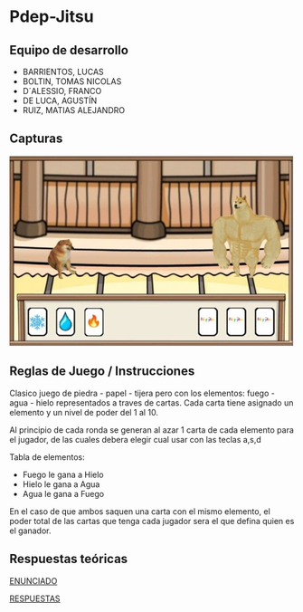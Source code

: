 # Pdep-Jitsu

## Equipo de desarrollo

- BARRIENTOS, LUCAS
- BOLTIN, TOMAS NICOLAS
- D´ALESSIO, FRANCO
- DE LUCA, AGUSTÍN
- RUIZ, MATIAS ALEJANDRO

## Capturas

![image text](https://github.com/pdepjm/2021-o-tpi-juego-bilardismounapasion/blob/master/assets/Captura_Juego.jpg)

## Reglas de Juego / Instrucciones

Clasico juego de piedra - papel - tijera pero con los elementos: fuego - agua - hielo representados a traves de cartas.
Cada carta tiene asignado un elemento y un nivel de poder del 1 al 10.

Al principio de cada ronda se generan al azar 1 carta de cada elemento para el jugador, de las cuales debera elegir cual usar con las teclas a,s,d

Tabla de elementos:

- Fuego le gana a Hielo
- Hielo le gana a Agua
- Agua le gana a Fuego

En el caso de que ambos saquen una carta con el mismo elemento, el poder total de las cartas que tenga cada jugador sera el que defina quien es el ganador.
 

## Respuestas teóricas

[ENUNCIADO](https://docs.google.com/document/d/18WIn-4vs75gLPpGrZO-O_kmRLVmd9CnnnYzon_aTjzQ/edit#)

[RESPUESTAS](https://docs.google.com/document/d/19YjMWp3V50xyheGZgzJAI3lDKhGNX5bZFHYHFFHq6-I/edit?usp=sharing)
